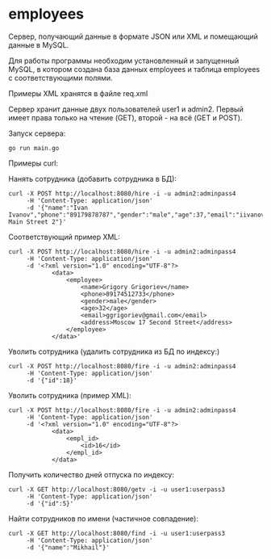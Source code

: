 # employees

Сервер, получающий данные в формате JSON или XML и помещающий
данные в MySQL.

Для работы программы необходим установленный и запущенный MySQL,
в котором создана база данных employees и таблица employees
с соответствующими полями.

Примеры XML хранятся в файле req.xml

Сервер хранит данные двух пользователей user1 и admin2. Первый
имеет права только на чтение (GET), второй - на всё (GET и POST).

Запуск сервера:

```
go run main.go
```

Примеры curl:

Нанять сотрудника (добавить сотрудника в БД):

```
curl -X POST http://localhost:8080/hire -i -u admin2:adminpass4
     -H 'Content-Type: application/json'
     -d '{"name":"Ivan Ivanov","phone":"89179878787","gender":"male","age":37,"email":"iivanov@gmail.com","address":"Moscow Main Street 2"}'
```

Соответствующий пример XML:

```
curl -X POST http://localhost:8080/hire -i -u admin2:adminpass4
     -H 'Content-Type: application/json'
     -d '<?xml version="1.0" encoding="UTF-8"?>
            <data>
                <employee>
                    <name>Grigory Grigoriev</name>
                    <phone>89174512733</phone>
                    <gender>male</gender>
                    <age>32</age>
                    <email>ggrigoriev@gmail.com</email>
                    <address>Moscow 17 Second Street</address>
                </employee>
            </data>'
```

Уволить сотрудника (удалить сотрудника из БД по индексу:)

```
curl -X POST http://localhost:8080/fire -i -u admin2:adminpass4
     -H 'Content-Type: application/json'
     -d '{"id":18}'
```

Уволить сотрудника (пример XML):

```
curl -X POST http://localhost:8080/fire -i -u admin2:adminpass4
     -H 'Content-Type: application/json'
     -d '<?xml version="1.0" encoding="UTF-8"?>
            <data>
                <empl_id>
                    <id>16</id>
                </empl_id>
            </data>
```

Получить количество дней отпуска по индексу:

```
curl -X GET http://localhost:8080/getv -i -u user1:userpass3
     -H 'Content-Type: application/json'
     -d '{"id":5}'
```

Найти сотрудников по имени (частичное совпадение):

```
curl -X GET http://localhost:8080/find -i -u user1:userpass3
     -H 'Content-Type: application/json'
     -d '{"name":"Mikhail"}'
```